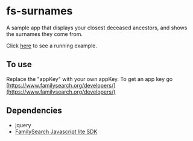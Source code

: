 # fs-surnames
A sample app that displays your closest deceased ancestors, and shows the surnames they come from.

Click [here](https://misbach.github.io/fs-surnames/index.html) to see a running example.

## To use
Replace the "appKey" with your own appKey. To get an app key go [https://www.familysearch.org/developers/](https://www.familysearch.org/developers/)

## Dependencies
- jquery
- [FamilySearch Javascript lite SDK](https://github.com/FamilySearch/fs-js-lite)